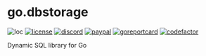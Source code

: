 # go.dbstorage
![loc](https://sloc.xyz/github/nektro/go.dbstorage)
[![license](https://img.shields.io/github/license/nektro/go.dbstorage.svg)](https://github.com/nektro/go.dbstorage/blob/master/LICENSE)
[![discord](https://img.shields.io/discord/551971034593755159.svg)](https://discord.gg/P6Y4zQC)
[![paypal](https://img.shields.io/badge/donate-paypal-009cdf)](https://paypal.me/nektro)
[![goreportcard](https://goreportcard.com/badge/github.com/nektro/go.dbstorage)](https://goreportcard.com/report/github.com/nektro/go.dbstorage)
[![codefactor](https://www.codefactor.io/repository/github/nektro/go.dbstorage/badge)](https://www.codefactor.io/repository/github/nektro/go.dbstorage)

Dynamic SQL library for Go
